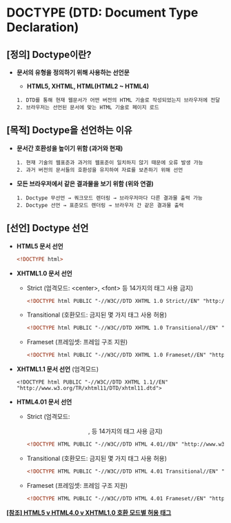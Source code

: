 # DOCTYPE (DTD: Document Type Declaration)

## [정의] Doctype이란?

- **문서의 유형을 정의하기 위해 사용하는 선언문**
  
  - **HTML5, XHTML, HTML(HTML2 ~ HTML4)**
  
  ```textile
  1. DTD를 통해 현재 웹문서가 어떤 버전의 HTML 기술로 작성되었는지 브라우저에 전달
  2. 브라우저는 선언된 문서에 맞는 HTML 기술로 페이지 로드
  ```

## [목적] Doctype을 선언하는 이유

- **문서간 호환성을 높이기 위함 (과거와 현재)**
  
  ```textile
  1. 현재 기술의 웹표준과 과거의 웹표준이 일치하지 않기 때문에 오류 발생 가능
  2. 과거 버전의 문서들의 호환성을 유지하여 자료를 보존하기 위해 선언
  ```

- **모든 브라우저에서 같은 결과물을 보기 위함 (위와 연결)**
  
  ```textile
  1. Doctype 무선언 → 쿼크모드 렌더링 → 브라우저마다 다른 결과물 출력 가능
  2. Doctype 선언 → 표준모드 렌더링 → 브라우저 간 같은 결과물 출력
  ```

## [선언] Doctype 선언

- **HTML5 문서 선언**
  
  ```html
  <!DOCTYPE html>
  ```

- **XHTML1.0 문서 선언**
  
  - Strict (엄격모드: \<center>, \<font> 등 14가지의 태그 사용 금지)
    
    ```html
    <!DOCTYPE html PUBLIC "-//W3C//DTD XHTML 1.0 Strict//EN" "http://www.w3.org/TR/xhtml1/DTD/xhtml1-strict.dtd">
    ```
  
  - Transitional (호환모드: 금지된 몇 가지 태그 사용 허용)
    
    ```html
    <!DOCTYPE html PUBLIC "-//W3C//DTD XHTML 1.0 Transitional//EN" "http://www.w3.org/TR/xhtml1/DTD/xhtml1-transitional.dtd">
    ```
  
  - Frameset (프레임셋: 프레임 구조 지원)
    
    ```html
    <!DOCTYPE html PUBLIC "-//W3C//DTD XHTML 1.0 Frameset//EN" "http://www.w3.org/TR/xhtml1/DTD/xhtml1-frameset.dtd">
    ```

- **XHTML1.1 문서 선언** (엄격모드)
  
  ```
  <!DOCTYPE html PUBLIC "-//W3C//DTD XHTML 1.1//EN" "http://www.w3.org/TR/xhtml11/DTD/xhtml11.dtd">
  ```

- **HTML4.01 문서 선언**
  
  - Strict (엄격모드: <center>, <font> 등 14가지의 태그 사용 금지)
    
    ```html
    <!DOCTYPE HTML PUBLIC "-//W3C//DTD HTML 4.01//EN" "http://www.w3.org/TR/html4/strict.dtd">
    ```
  
  - Transitional (호환모드: 금지된 몇 가지 태그 사용 허용)
    
    ```html
    <!DOCTYPE HTML PUBLIC "-//W3C//DTD HTML 4.01 Transitional//EN" "http://www.w3.org/TR/html4/loose.dtd">
    ```
  
  - Frameset (프레임셋: 프레임 구조 지원)
    
    ```html
    <!DOCTYPE HTML PUBLIC "-//W3C//DTD HTML 4.01 Frameset//EN" "http://www.w3.org/TR/html4/frameset.dtd">
    ```



**[[참조] HTML5 v HTML4.0 v XHTML1.0 호환 모드별 허용 태그](https://dasima.xyz/doctype-html/#doctypetable)**
